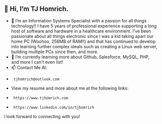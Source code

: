 ## 👋 Hi, I’m TJ Homrich.
- 👀 I’m an Information Systems Specialist with a passion for all things technology!! I have 5 years of professional experience supporting a long host of software and hardware in a healthcare environment. I've been passionate about all things electronic since I was a kid taking apart our home PC (Woohoo, 256MB of RAM!!) and that has continued to develop into learning further complex ideals such as creating a Linux web server, building multiple PCs since then, and more.
- 🌱 I’m currently learning more about Github, Salesforce, MySQL, PHP, and more I can't even list!
- 📫 Contact Me At:
-      tjhomrich@outlook.com
- View my resume and more about me at the following links:
-      https://www.tjhomrich.com
-      https://www.linkedin.com/in/tjhomrich

I look forward to connecting with you!

<!---
tjhrep/tjhrep is a ✨ special ✨ repository because its `README.md` (this file) appears on your GitHub profile.
You can click the Preview link to take a look at your changes.
--->
